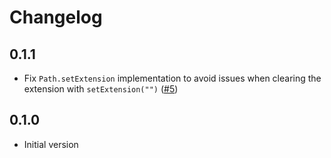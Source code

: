 # Changelog

## 0.1.1

- Fix `Path.setExtension` implementation to avoid issues when clearing the extension with `setExtension("")` ([#5](https://github.com/seaofvoices/luau-path/pull/5))

## 0.1.0

- Initial version
